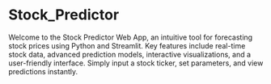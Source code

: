 # Stock_Predictor
Welcome to the Stock Predictor Web App, an intuitive tool for forecasting stock prices using Python and Streamlit. Key features include real-time stock data, advanced prediction models, interactive visualizations, and a user-friendly interface. Simply input a stock ticker, set parameters, and view predictions instantly.

